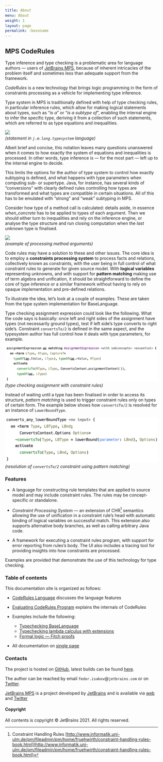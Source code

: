 ```yaml
---
title: About
menu: About
weight: 1
layout: page
permalink: :basename
---
```

                                          
## MPS CodeRules

Type inference and type checking is a problematic area for language authors  — users of [JetBrains MPS](https://jetbrains.com/mps), because of inherent intricacies of the problem itself and sometimes less than adequate support from the framework.

*CodeRules* is a new technology that brings logic programming in the form of constraints processing as a vehicle for implementing type inference.

Type system in MPS is traditionally defined with help of type checking rules, in particular inference rules, which allow for making logical statements about types, such as “*is a*” or “*is a subtype of*”, enabling the internal engine to infer the specific type, deriving it from a collection of such statements, which are referred to as type equations and inequalities.

![](img/intro-assignment-550.png)  
_(statement in `j.m.lang.typesystem` language)_

Albeit brief and concise, this notation leaves many questions unanswered when it comes to how exactly the system of equations and inequalities is processed. In other words, type inference is — for the most part — left up to the internal engine to decide. 

This limits the options for the author of type system to control how exactly subtyping is defined, and what happens with type parameters when computing sub- or supertype. Java, for instance, has several kinds of “conversions” with clearly defined rules controlling how types are transformed and what types are compatible in certain situations. All of this has to be emulated with “strong” and “weak” subtyping in MPS.  

Consider how type of a method call is calculated: details aside, in essence *when_concrete* has to be applied to types of each argument. Then we should either turn to inequalities and rely on the inference engine, or analyse the type structure and run closing computation when the *last* unknown type is finalised.

![](img/intro-methodcall-550.png)  
_(example of processing method arguments)_

Code rules may have a solution to these and other issues. The core idea is to employ a **constraints processing system** to process facts and relations, collectively known as constraints, with the user being in full control of what constraint rules to generate for given source model. With **logical variables** representing unknowns, and with support for **pattern matching** making use of term algebra and unification, it should be straightforward to define the core of type inference or a similar framework without having to rely on opaque implementation and pre-defined relations.

To illustrate the idea, let’s look at a couple of examples. These are taken from the type system implementation for BaseLanguage.

Type checking assignment expression could look like the following. What the code says is basically: once left and right sides of the assignment have types (not necessarily ground types), test if left side’s type converts to right side’s. Constraint `convertsTo/2` is defined in the same aspect, and the typesystem author has full control how it deals with type parameters, for example.

![](img/intro-assign-700.png)  
_(type checking assignment with constraint rules)_

Instead of waiting until a type has been finalised in order to access its structure, *pattern matching* is used to trigger constraint rules only on types of certain form. The example below shows how `convertsTo/2` is resolved for an instance of `LowerBoundType`.

![](img/intro-convertslbt-550.png)  
_(resolution of `convertsTo/2` constraint using pattern matching)_

### Features 

 - A language for constructing rule templates that are applied to source model and may include constraint rules. The rules may be concept-specific or standalone.

 - *Constraint Processing System* — an extension of CHR[^chr] semantics allowing the use of unification in a constraint rule’s head with automatic binding of logical variables on successful match. This extension also supports alternative body branches, as well as calling arbitrary Java code. 

 - A framework for executing a constraint rules program, with support for error reporting from rules’s body. The UI also includes a tracing tool for providing insights into how constraints are processed.

Examples are provided that demonstrate the use of this technology for type checking.

    
### Table of contents

This documentation site is organized as follows:          

- [CodeRules Language](language) discusses the language features
- [Evaluating CodeRules Program](evaluating) explains the internals of CodeRules
- Examples include the following:
  - [Typechecking BaseLanguage](example-typechecking)
  - [Typechecking lambda calculus with extensions](example-lambdacalc-ext)
  - [Formal logic — Fitch proofs](example-logic)

- All documentation on [single page](allpages)

### Contacts

The project is hosted on [GitHub](https://github.com/jetbrains/mps-coderules), latest builds can be found [here](https://teamcity.jetbrains.com/viewType.html?buildTypeId=MPS_20211_Distribution_MpsCodeRules).

The author can be reached by email `fedor.isakov`@`jetbrains.com` or on [Twitter](https://twitter.com/fisakov).

[JetBrains MPS](https://www.jetbrains.com/mps/) is a project developed by [JetBrains](http://www.jetbrains.com/?fromFooter) and is available via [web](https://www.jetbrains.com/mps/) and [Twitter](http://twitter.com/jetbrains_mps)

#### Copyright

All contents is copyright © JetBrains 2021. All rights reserved.


[^chr]: Constraint Handling Rules [http://www.informatik.uni-ulm.de/pm/fileadmin/pm/home/fruehwirth/constraint-handling-rules-book.html](http://www.informatik.uni-ulm.de/pm/fileadmin/pm/home/fruehwirth/constraint-handling-rules-book.html)
